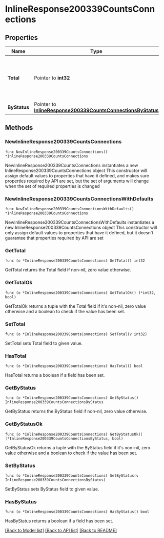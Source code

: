# InlineResponse200339CountsConnections

## Properties

Name | Type | Description | Notes
------------ | ------------- | ------------- | -------------
**Total** | Pointer to **int32** | Wireless LAN controller associated total access point count | [optional] 
**ByStatus** | Pointer to [**InlineResponse200339CountsConnectionsByStatus**](InlineResponse200339CountsConnectionsByStatus.md) |  | [optional] 

## Methods

### NewInlineResponse200339CountsConnections

`func NewInlineResponse200339CountsConnections() *InlineResponse200339CountsConnections`

NewInlineResponse200339CountsConnections instantiates a new InlineResponse200339CountsConnections object
This constructor will assign default values to properties that have it defined,
and makes sure properties required by API are set, but the set of arguments
will change when the set of required properties is changed

### NewInlineResponse200339CountsConnectionsWithDefaults

`func NewInlineResponse200339CountsConnectionsWithDefaults() *InlineResponse200339CountsConnections`

NewInlineResponse200339CountsConnectionsWithDefaults instantiates a new InlineResponse200339CountsConnections object
This constructor will only assign default values to properties that have it defined,
but it doesn't guarantee that properties required by API are set

### GetTotal

`func (o *InlineResponse200339CountsConnections) GetTotal() int32`

GetTotal returns the Total field if non-nil, zero value otherwise.

### GetTotalOk

`func (o *InlineResponse200339CountsConnections) GetTotalOk() (*int32, bool)`

GetTotalOk returns a tuple with the Total field if it's non-nil, zero value otherwise
and a boolean to check if the value has been set.

### SetTotal

`func (o *InlineResponse200339CountsConnections) SetTotal(v int32)`

SetTotal sets Total field to given value.

### HasTotal

`func (o *InlineResponse200339CountsConnections) HasTotal() bool`

HasTotal returns a boolean if a field has been set.

### GetByStatus

`func (o *InlineResponse200339CountsConnections) GetByStatus() InlineResponse200339CountsConnectionsByStatus`

GetByStatus returns the ByStatus field if non-nil, zero value otherwise.

### GetByStatusOk

`func (o *InlineResponse200339CountsConnections) GetByStatusOk() (*InlineResponse200339CountsConnectionsByStatus, bool)`

GetByStatusOk returns a tuple with the ByStatus field if it's non-nil, zero value otherwise
and a boolean to check if the value has been set.

### SetByStatus

`func (o *InlineResponse200339CountsConnections) SetByStatus(v InlineResponse200339CountsConnectionsByStatus)`

SetByStatus sets ByStatus field to given value.

### HasByStatus

`func (o *InlineResponse200339CountsConnections) HasByStatus() bool`

HasByStatus returns a boolean if a field has been set.


[[Back to Model list]](../README.md#documentation-for-models) [[Back to API list]](../README.md#documentation-for-api-endpoints) [[Back to README]](../README.md)



